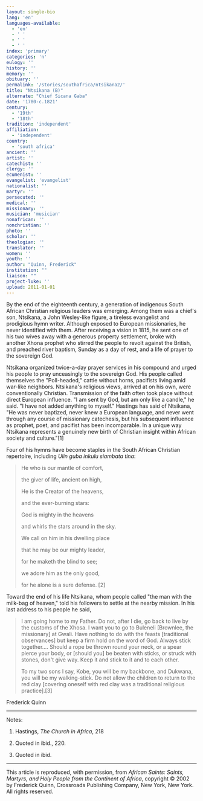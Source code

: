 ```yaml
---
layout: single-bio
lang: 'en'
languages-available:
  - 'en'
  - ' '
  - ' '
  - ' '
index: 'primary'
categories: 'n'
eulogy: ''
history: ''
memory: ''
obituary: ''
permalink: '/stories/southafrica/ntsikana2/'
title: "Ntsikana (B)"
alternate: "Chief Sicana Gaba"
date: '1780-c.1821'
century:
  - '19th'
  - '18th'
tradition: 'independent'
affiliation:
  - 'independent'
country:
  - 'south africa'
ancient: ''
artist: ''
catechist: ''
clergy: ''
ecumenist: ''
evangelist: 'evangelist'
nationalist: ''
martyr: ''
persecuted: ''
medical: ''
missionary: ''
musician: 'musician'
nonafrican: ''
nonchristian: ''
photo: ''
scholar: ''
theologian: ''
translator: ''
women: ''
youth: ''
author: "Quinn, Frederick"
institution: ""
liaison: ""
project-luke: ''
upload: 2011-01-01
---
```




By the end of the eighteenth century, a generation of indigenous South African Christian religious leaders was emerging. Among them was a chief's son, Ntsikana, a John Wesley-like figure, a tireless evangelist and prodigious hymn writer. Although exposed to European missionaries, he never identified with them. After receiving a vision in 1815, he sent one of his two wives away with a generous property settlement, broke with another Xhona prophet who stirred the people to revolt against the British, and preached river baptism, Sunday as a day of rest, and a life of prayer to the sovereign God.

Ntsikana organized twice-a-day prayer services in his compound and urged his people to pray unceasingly to the sovereign God. His people called themselves the "Poll-headed," cattle without horns, pacifists living amid war-like neighbors. Ntsikana's religious views, arrived at on his own, were conventionally Christian. Transmission of the faith often took place without direct European influence. "I am sent by God, but am only like a candle," he said. "I have not added anything to myself." Hastings has said of Ntsikana, "He was never baptized, never knew a European language, and never went through any course of missionary catechesis, but his subsequent influence as prophet, poet, and pacifist has been incomparable. In a unique way Ntsikana represents a genuinely new birth of Christian insight within African society and culture."[1]

Four of his hymns have become staples in the South African Christian repertoire, including *Ulin guba inkulu siambata tina*:

> He who is our mantle of comfort,
>
> the giver of life, ancient on high,
>
> He is the Creator of the heavens,
>
> and the ever-burning stars:
>
> God is mighty in the heavens
>
> and whirls the stars around in the sky.
>
> We call on him in his dwelling place
>
> that he may be our mighty leader,
>
> for he maketh the blind to see;
>
> we adore him as the only good,
>
> for he alone is a sure defense. [2]
>
>

Toward the end of his life Ntsikana, whom people called "the man with the milk-bag of heaven," told his followers to settle at the nearby mission. In his last address to his people he said,

> I am going home to my Father. Do not, after I die, go back to live by the customs of the Xhosa. I want you to go to Buleneli [Brownlee, the missionary] at Gwali. Have nothing to do with the feasts [traditional observances] but keep a firm hold on the word of God. Always stick together.... Should a rope be thrown round your neck, or a spear pierce your body, or [should you] be beaten with sticks, or struck with stones, don't give way. Keep it and stick to it and to each other.
>
> To my two sons I say, Kobe, you will be my backbone, and Dukwana, you will be my walking-stick. Do not allow the children to return to the red clay [covering oneself with red clay was a traditional religious practice].[3]
>

Frederick Quinn

---

Notes:

1. Hastings, *The Church in Africa*, 218

2. Quoted in ibid., 220.

3. Quoted in ibid.

---

This article is reproduced, with permission, from *African Saints: Saints, Martyrs, and Holy People from the Continent of Africa*, copyright &copy; 2002 by Frederick Quinn, Crossroads Publishing Company, New York, New York.  All rights reserved.

